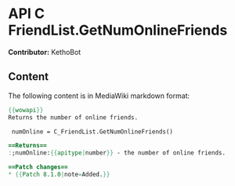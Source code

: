 # API C FriendList.GetNumOnlineFriends

**Contributor:** KethoBot

## Content

The following content is in MediaWiki markdown format:

```mediawiki
{{wowapi}}
Returns the number of online friends.

 numOnline = C_FriendList.GetNumOnlineFriends()

==Returns==
:;numOnline:{{apitype|number}} - the number of online friends.

==Patch changes==
* {{Patch 8.1.0|note=Added.}}
```